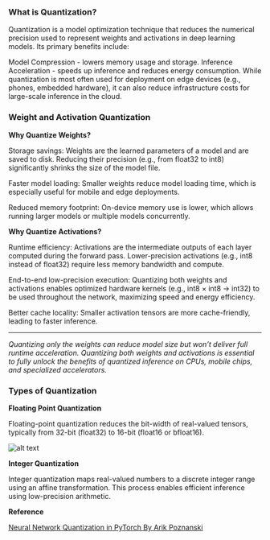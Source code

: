 ### What is Quantization?

Quantization is a model optimization technique that reduces the numerical precision used to represent weights and activations in deep learning models. Its primary benefits include:

Model Compression - lowers memory usage and storage.
Inference Acceleration - speeds up inference and reduces energy consumption.
While quantization is most often used for deployment on edge devices (e.g., phones, embedded hardware), it can also reduce infrastructure costs for large-scale inference in the cloud.

### Weight and Activation Quantization

**Why Quantize Weights?**

Storage savings: Weights are the learned parameters of a model and are saved to disk. Reducing their precision (e.g., from float32 to int8) significantly shrinks the size of the model file.

Faster model loading: Smaller weights reduce model loading time, which is especially useful for mobile and edge deployments.

Reduced memory footprint: On-device memory use is lower, which allows running larger models or multiple models concurrently.

**Why Quantize Activations?**

Runtime efficiency: Activations are the intermediate outputs of each layer computed during the forward pass. Lower-precision activations (e.g., int8 instead of float32) require less memory bandwidth and compute.

End-to-end low-precision execution: Quantizing both weights and activations enables optimized hardware kernels (e.g., int8 × int8 → int32) to be used throughout the network, maximizing speed and energy efficiency.

Better cache locality: Smaller activation tensors are more cache-friendly, leading to faster inference.

---

*Quantizing only the weights can reduce model size but won’t deliver full runtime acceleration. Quantizing both weights and activations is essential to fully unlock the benefits of quantized inference on CPUs, mobile chips, and specialized accelerators.*

### Types of Quantization

**Floating Point Quantization**

Floating-point quantization reduces the bit-width of real-valued tensors, typically from 32-bit (float32) to 16-bit (float16 or bfloat16). 

![alt text](image.png)

**Integer Quantization**

Integer quantization maps real-valued numbers to a discrete integer range using an affine transformation. This process enables efficient inference using low-precision arithmetic.

**Reference**

[Neural Network Quantization in PyTorch By Arik Poznanski](https://arikpoz.github.io/posts/2025-04-16-neural-network-quantization-in-pytorch/)